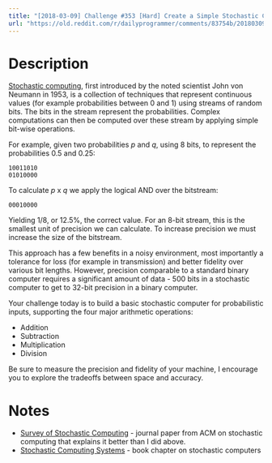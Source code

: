 ```yaml
---
title: "[2018-03-09] Challenge #353 [Hard] Create a Simple Stochastic Computing Machine"
url: "https://old.reddit.com/r/dailyprogrammer/comments/83754b/20180309_challenge_353_hard_create_a_simple/"
---
```


# Description

[Stochastic computing](https://en.wikipedia.org/wiki/Stochastic_computing), first introduced by the noted scientist John von Neumann in 1953, is a collection of techniques that represent continuous values (for example probabilities between 0 and 1) using streams of random bits. The bits in the stream represent the probabilities. Complex computations can then be computed over these stream by applying simple bit-wise operations.

For example, given two probabilities _p_ and _q_, using 8 bits, to represent the probabilities 0.5 and 0.25:

    10011010
    01010000

To calculate _p_ x _q_ we apply the logical AND over the bitstream:

    00010000

Yielding 1/8, or 12.5%, the correct value. For an 8-bit stream, this is the smallest unit of precision we can calculate. To increase precision we must increase the size of the bitstream. 

This approach has a few benefits in a noisy environment, most importantly a tolerance for loss (for example in transmission) and better fidelity over various bit lengths. However, precision comparable to a standard binary computer requires a significant amount of data - 500 bits in a stochastic computer to get to 32-bit precision in a binary computer. 

Your challenge today is to build a basic stochastic computer for probabilistic inputs, supporting the four major arithmetic operations:

* Addition
* Subtraction
* Multiplication
* Division

Be sure to measure the precision and fidelity of your machine, I encourage you to explore the tradeoffs between space and accuracy. 

# Notes

* [Survey of Stochastic Computing](https://homes.cs.washington.edu/~armin/ACM_TECS_2013.pdf) - journal paper from ACM on stochastic computing that explains it better than I did above.
* [Stochastic Computing Systems](https://pages.cpsc.ucalgary.ca/~gaines/reports/COMP/SCS69/SCS69.pdf) - book chapter on stochastic computers